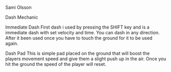 Sami Olsson 

Dash Mechanic 

Immediate Dash
First dash i used by pressing the SHIFT key and is a immediate dash with set velocity and time. You can dash in any direction. After it been used once you have to touch
the ground  for it to be used again. 

Dash Pad
This is simple pad placed on the ground that will boost the players movement speed and give them a slight push up in the air. 
Once you hit the ground the speed of the player will reset.




